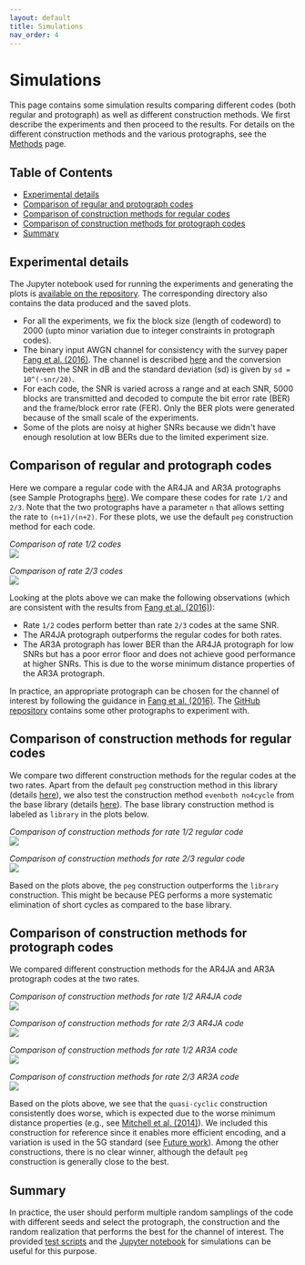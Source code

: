 ```yaml
---
layout: default
title: Simulations
nav_order: 4
---
```

# Simulations

This page contains some simulation results comparing different codes (both regular and protograph) as well as different construction methods. We first describe the experiments and then proceed to the results. For details on the different construction methods and the various protographs, see the [Methods](methods.html) page.

## Table of Contents
* [Experimental details](#experimental-details)
* [Comparison of regular and protograph codes](#comparison-of-regular-and-protograph-codes)
* [Comparison of construction methods for regular codes](#comparison-of-construction-methods-for-regular-codes)
* [Comparison of construction methods for protograph codes](#comparison-of-construction-methods-for-protograph-codes)
* [Summary](#summary)

## Experimental details
The Jupyter notebook used for running the experiments and generating the plots is [available on the repository](https://github.com/shubhamchandak94/ProtographLDPC/blob/master/simulations/simulations.ipynb). The corresponding directory also contains the data produced and the saved plots.

- For all the experiments, we fix the block size (length of codeword) to 2000 (upto minor variation due to integer constraints in protograph codes).
- The binary input AWGN channel for consistency with the survey paper [Fang et al. (2016)](https://ieeexplore.ieee.org/abstract/document/7112076). The channel is described [here](https://shubhamchandak94.github.io/LDPC-codes/channel.html) and the conversion between the SNR in dB and the standard deviation (sd) is given by `sd = 10^(-snr/20)`.
- For each code, the SNR is varied across a range and at each SNR, 5000 blocks are transmitted and decoded to compute the bit error rate (BER) and the frame/block error rate (FER). Only the BER plots were generated because of the small scale of the experiments.
- Some of the plots are noisy at higher SNRs because we didn't have enough resolution at low BERs due to the limited experiment size.

## Comparison of regular and protograph codes
Here we compare a regular code with the AR4JA and AR3A protographs (see Sample Protographs [here](methods-sample-protographs.html)). We compare these codes for rate `1/2` and `2/3`. Note that the two protographs have a parameter `n` that allows setting the rate to `(n+1)/(n+2)`. For these plots, we use the default `peg` construction method for each code.

*Comparison of rate 1/2 codes*  
![](figures/simulation_plots/rate_1_2_comparison.png)  

*Comparison of rate 2/3 codes*  
![](figures/simulation_plots/rate_2_3_comparison.png)  

Looking at the plots above we can make the following observations (which are consistent with the results from [Fang et al. (2016)](https://ieeexplore.ieee.org/abstract/document/7112076)):
- Rate `1/2` codes perform better than rate `2/3` codes at the same SNR.
- The AR4JA protograph outperforms the regular codes for both rates.
- The AR3A protograph has lower BER than the AR4JA protograph for low SNRs but has a poor error floor and does not achieve good performance at higher SNRs. This is due to the worse minimum distance properties of the AR3A protograph.

In practice, an appropriate protograph can be chosen for the channel of interest by following the guidance in [Fang et al. (2016)](https://ieeexplore.ieee.org/abstract/document/7112076). The [GitHub repository](https://github.com/shubhamchandak94/ProtographLDPC/tree/master/sample-protographs) contains some other protographs to experiment with.

## Comparison of construction methods for regular codes
We compare two different construction methods for the regular codes at the two rates. Apart from the default `peg` construction method in this library (details [here](methods-regular.html#peg)), we also test the construction method `evenboth no4cycle` from the base library (details [here](https://shubhamchandak94.github.io/LDPC-codes/pchk.html#ldpc)). The base library construction method is labeled as `library` in the plots below.

*Comparison of construction methods for rate 1/2 regular code*  
![](figures/simulation_plots/regular_rate_1_2_constructions.png)  

*Comparison of construction methods for rate 2/3 regular code*  
![](figures/simulation_plots/regular_rate_2_3_constructions.png)  

Based on the plots above, the `peg` construction outperforms the `library` construction.  This might be because PEG performs a more systematic elimination of short cycles as compared to the base library.

## Comparison of construction methods for protograph codes
We compared different construction methods for the AR4JA and AR3A protograph codes at the two rates.

*Comparison of construction methods for rate 1/2 AR4JA code*  
![](figures/simulation_plots/ar4ja_rate_1_2_constructions.png)  

*Comparison of construction methods for rate 2/3 AR4JA code*  
![](figures/simulation_plots/ar4ja_rate_2_3_constructions.png)  

*Comparison of construction methods for rate 1/2 AR3A code*  
![](figures/simulation_plots/ar3a_rate_1_2_constructions.png)  

*Comparison of construction methods for rate 2/3 AR3A code*  
![](figures/simulation_plots/ar3a_rate_2_3_constructions.png)  

Based on the plots above, we see that the `quasi-cyclic` construction consistently does worse, which is expected due to the worse minimum distance properties (e.g., see [Mitchell et al. (2014)](https://ieeexplore.ieee.org/document/6089477)). We included this construction for reference since it enables more efficient encoding, and a variation is used in the 5G standard (see [Future work](future-work.html)). Among the other constructions, there is no clear winner, although the default `peg` construction is generally close to the best.

## Summary
In practice, the user should perform multiple random samplings of the code with different seeds and select the protograph, the construction and the random realization that performs the best for the channel of interest. The provided [test scripts](usage.html#test-scripts) and the [Jupyter notebook](https://github.com/shubhamchandak94/ProtographLDPC/blob/master/simulations/simulations.ipynb) for simulations can be useful for this purpose.

